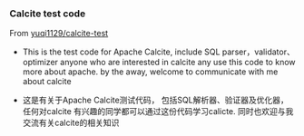 ### Calcite test code

From [yuqi1129/calcite-test ](https://github.com/yuqi1129/calcite-test)

- This is the test code for Apache Calcite, include SQL parser，validator、optimizer
anyone who are interested in calcite any use this code to know 
more about apache. by the away, welcome to communicate with me about calcite


- 这是有关于Apache Calcite测试代码， 包括SQL解析器、验证器及优化器，任何对calcite
有兴趣的同学都可以通过这份代码学习calicte. 同时也欢迎与我交流有关calcite的相关知识

